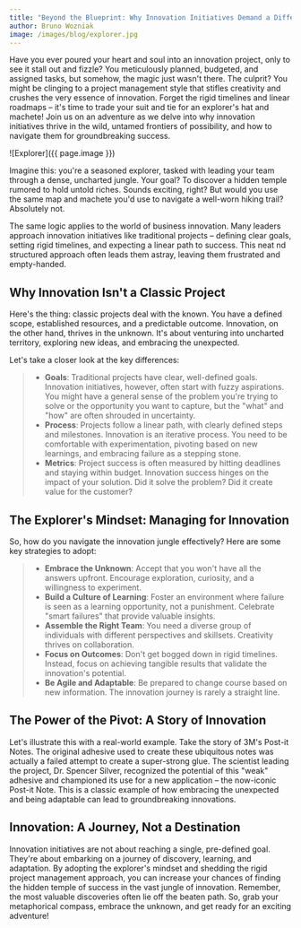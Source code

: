 ```yaml
---
title: "Beyond the Blueprint: Why Innovation Initiatives Demand a Different Dance"
author: Bruno Wozniak
image: /images/blog/explorer.jpg
---
```


Have you ever poured your heart and soul into an innovation project, only to see it stall out and fizzle? You meticulously planned, budgeted, and assigned tasks, but somehow, the magic just wasn't there.
The culprit? You might be clinging to a project management style that stifles creativity and crushes the very essence of innovation. Forget the rigid timelines and linear roadmaps – it's time to trade your suit and tie for an explorer's hat and machete! Join us on an adventure as we delve into why innovation initiatives thrive in the wild, untamed frontiers of possibility, and how to navigate them for groundbreaking success.

![Explorer]({{ page.image }})

<!--more-->

Imagine this: you're a seasoned explorer, tasked with leading your team through a dense, uncharted jungle. Your goal? To discover a hidden temple rumored to hold untold riches. Sounds exciting, right? But would you use the same map and machete you'd use to navigate a well-worn hiking trail? Absolutely not.

The same logic applies to the world of business innovation. Many leaders approach innovation initiatives like traditional projects – defining clear goals, setting rigid timelines, and expecting a linear path to success. This neat nd structured approach often leads them astray, leaving them frustrated and empty-handed.

## Why Innovation Isn't a Classic Project

Here's the thing: classic projects deal with the known. You have a defined scope, established resources, and a predictable outcome. Innovation, on the other hand, thrives in the unknown. It's about venturing into uncharted territory, exploring new ideas, and embracing the unexpected.

Let's take a closer look at the key differences:

> - **Goals**: Traditional projects have clear, well-defined goals. Innovation initiatives, however, often start with fuzzy aspirations. You might have a general sense of the problem you're trying to solve or the opportunity you want to capture, but the "what" and "how" are often shrouded in uncertainty.
> - **Process**: Projects follow a linear path, with clearly defined steps and milestones. Innovation is an iterative process. You need to be comfortable with experimentation, pivoting based on new learnings, and embracing failure as a stepping stone.
> - **Metrics**: Project success is often measured by hitting deadlines and staying within budget. Innovation success hinges on the impact of your solution. Did it solve the problem? Did it create value for the customer?

## The Explorer's Mindset: Managing for Innovation

So, how do you navigate the innovation jungle effectively? Here are some key strategies to adopt:

> - **Embrace the Unknown**: Accept that you won't have all the answers upfront. Encourage exploration, curiosity, and a willingness to experiment.
> - **Build a Culture of Learning**: Foster an environment where failure is seen as a learning opportunity, not a punishment. Celebrate "smart failures" that provide valuable insights.
> - **Assemble the Right Team**: You need a diverse group of individuals with different perspectives and skillsets. Creativity thrives on collaboration.
> - **Focus on Outcomes**: Don't get bogged down in rigid timelines. Instead, focus on achieving tangible results that validate the innovation's potential.
> - **Be Agile and Adaptable**: Be prepared to change course based on new information. The innovation journey is rarely a straight line.

## The Power of the Pivot: A Story of Innovation

Let's illustrate this with a real-world example. Take the story of 3M's Post-it Notes. The original adhesive used to create these ubiquitous notes was actually a failed attempt to create a super-strong glue. The scientist leading the project, Dr. Spencer Silver, recognized the potential of this "weak" adhesive and championed its use for a new application – the now-iconic Post-it Note. This is a classic example of how embracing the unexpected and being adaptable can lead to groundbreaking innovations.

## Innovation: A Journey, Not a Destination

Innovation initiatives are not about reaching a single, pre-defined goal. They're about embarking on a journey of discovery, learning, and adaptation. By adopting the explorer's mindset and shedding the rigid project management approach, you can increase your chances of finding the hidden temple of success in the vast jungle of innovation. Remember, the most valuable discoveries often lie off the beaten path. So, grab your metaphorical compass, embrace the unknown, and get ready for an exciting adventure!
